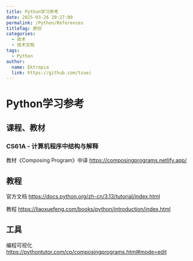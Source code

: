 ```yaml
---
title: Python学习参考
date: 2025-03-26 20:27:09
permalink: /Python/References
titleTag: 原创
categories: 
  - 技术
  - 技术文档
tags: 
  - Python
author: 
  name: Ektropia
  link: https://github.com/tsuei
---
```


# Python学习参考

## 课程、教材
### CS61A - 计算机程序中结构与解释

教材《Composing Program》中译 <https://composingprograms.netlify.app/>

## 教程
官方文档 <https://docs.python.org/zh-cn/3.13/tutorial/index.html>

教程 <https://liaoxuefeng.com/books/python/introduction/index.html>

## 工具
编程可视化 <https://pythontutor.com/cp/composingprograms.html#mode=edit>
